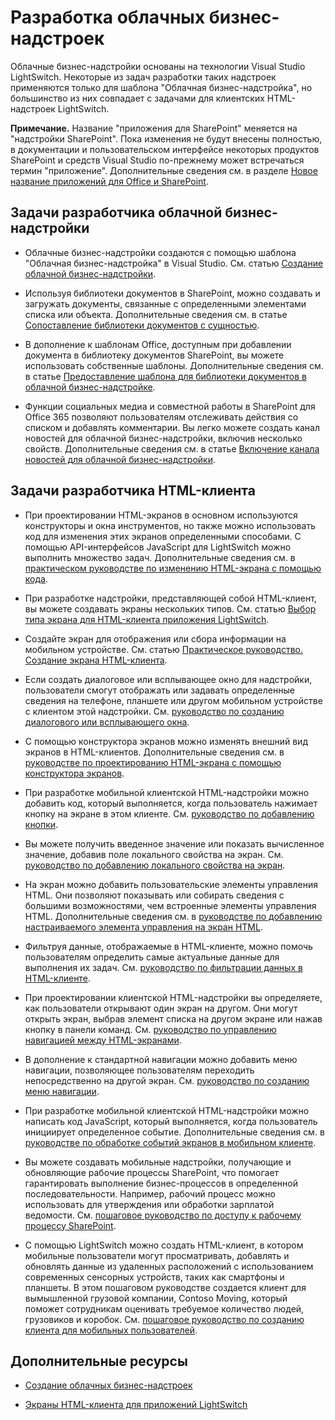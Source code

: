 # <a name="develop-cloud-business-add-ins"></a>Разработка облачных бизнес-надстроек
 Облачные бизнес-надстройки основаны на технологии Visual Studio LightSwitch. Некоторые из задач разработки таких надстроек применяются только для шаблона "Облачная бизнес-надстройка", но большинство из них совпадает с задачами для клиентских HTML-надстроек LightSwitch.
 

 **Примечание.** Название "приложения для SharePoint" меняется на "надстройки SharePoint". Пока изменения не будут внесены полностью, в документации и пользовательском интерфейсе некоторых продуктов SharePoint и средств Visual Studio по-прежнему может встречаться термин "приложение". Дополнительные сведения см. в разделе [Новое название приложений для Office и SharePoint](new-name-for-apps-for-sharepoint#bk_newname).
 


## <a name="cloud-business-add-in-developer-tasks"></a>Задачи разработчика облачной бизнес-надстройки


- Облачные бизнес-надстройки создаются с помощью шаблона "Облачная бизнес-надстройка" в Visual Studio. См. статью [Создание облачной бизнес-надстройки](create-a-cloud-business-add-in).
    
 
- Используя библиотеки документов в SharePoint, можно создавать и загружать документы, связанные с определенными элементами списка или объекта. Дополнительные сведения см. в статье  [Сопоставление библиотеки документов с сущностью](associate-a-document-library-with-an-entity).
    
 
- В дополнение к шаблонам Office, доступным при добавлении документа в библиотеку документов SharePoint, вы можете использовать собственные шаблоны. Дополнительные сведения см. в статье  [Предоставление шаблона для библиотеки документов в облачной бизнес-надстройке](provide-a-template-for-a-document-library-in-a-cloud-business-add-in).
    
 
- Функции социальных медиа и совместной работы в SharePoint для Office 365 позволяют пользователям отслеживать действия со списком и добавлять комментарии. Вы легко можете создать канал новостей для облачной бизнес-надстройки, включив несколько свойств. Дополнительные сведения см. в статье  [Включение канала новостей для облачной бизнес-надстройки](enable-a-newsfeed-for-a-cloud-business-add-in).
    
 

## <a name="html-client-developer-tasks"></a>Задачи разработчика HTML-клиента


- При проектировании HTML-экранов в основном используются конструкторы и окна инструментов, но также можно использовать код для изменения этих экранов определенными способами. С помощью API-интерфейсов JavaScript для LightSwitch можно выполнить множество задач. Дополнительные сведения см. в  [практическом руководстве по изменению HTML-экрана с помощью кода](http://msdn.microsoft.com/ru-ru/library/jj733572.aspx).
    
 
- При разработке надстройки, представляющей собой HTML-клиент, вы можете создавать экраны нескольких типов. См. статью [Выбор типа экрана для HTML-клиента приложения LightSwitch](http://msdn.microsoft.com/ru-ru/library/jj713590.aspx).
    
 
- Создайте экран для отображения или сбора информации на мобильном устройстве. См. статью [Практическое руководство. Создание экрана HTML-клиента](http://msdn.microsoft.com/ru-ru/library/jj713589.aspx).
    
 
- Если создать диалоговое или всплывающее окно для надстройки, пользователи смогут отображать или задавать определенные сведения на телефоне, планшете или другом мобильном устройстве с клиентом этой надстройки. См.  [руководство по созданию диалогового или всплывающего окна](http://msdn.microsoft.com/ru-ru/library/jj713587.aspx).
    
 
- С помощью конструктора экранов можно изменять внешний вид экранов в HTML-клиентов. Дополнительные сведения см. в  [руководстве по проектированию HTML-экрана с помощью конструктора экранов](http://msdn.microsoft.com/ru-ru/library/jj733575.aspx).
    
 
- При разработке мобильной клиентской HTML-надстройки можно добавить код, который выполняется, когда пользователь нажимает кнопку на экране в этом клиенте. См.  [руководство по добавлению кнопки](http://msdn.microsoft.com/ru-ru/library/jj733573.aspx).
    
 
- Вы можете получить введенное значение или показать вычисленное значение, добавив поле локального свойства на экран. См.  [руководство по добавлению локального свойства на экран](http://msdn.microsoft.com/ru-ru/library/jj733571.aspx).
    
 
- На экран можно добавить пользовательские элементы управления HTML. Они позволяют показывать или собирать сведения с большими возможностями, чем встроенные элементы управления HTML. Дополнительные сведения см. в  [руководстве по добавлению настраиваемого элемента управления на экран HTML](http://msdn.microsoft.com/ru-ru/library/jj733569.aspx).
    
 
- Фильтруя данные, отображаемые в HTML-клиенте, можно помочь пользователям определить самые актуальные данные для выполнения их задач. См.  [руководство по фильтрации данных в HTML-клиенте](http://msdn.microsoft.com/ru-ru/library/jj733574.aspx).
    
 
- При проектировании клиентской HTML-надстройки вы определяете, как пользователи открывают один экран на другом. Они могут открыть экран, выбрав элемент списка на другом экране или нажав кнопку в панели команд. См.  [руководство по управлению навигацией между HTML-экранами](http://msdn.microsoft.com/ru-ru/library/jj733570.aspx).
    
 
- В дополнение к стандартной навигации можно добавить меню навигации, позволяющее пользователям переходить непосредственно на другой экран. См.  [руководство по созданию меню навигации](http://msdn.microsoft.com/ru-ru/library/dn546744.aspx).
    
 
- При разработке мобильной клиентской HTML-надстройки можно написать код JavaScript, который выполняется, когда пользователь инициирует определенное событие. Дополнительные сведения см. в  [руководстве по обработке событий экранов в мобильном клиенте](http://msdn.microsoft.com/ru-ru/library/jj863131.aspx).
    
 
- Вы можете создавать мобильные надстройки, получающие и обновляющие рабочие процессы SharePoint, что помогает гарантировать выполнение бизнес-процессов в определенной последовательности. Например, рабочий процесс можно использовать для утверждения или обработки зарплатой ведомости. См.  [пошаговое руководство по доступу к рабочему процессу SharePoint](http://msdn.microsoft.com/ru-ru/library/dn282437.aspx).
    
 
- С помощью LightSwitch можно создать HTML-клиент, в котором мобильные пользователи могут просматривать, добавлять и обновлять данные из удаленных расположений с использованием современных сенсорных устройств, таких как смартфоны и планшеты. В этом пошаговом руководстве создается клиент для вымышленной грузовой компании, Contoso Moving, который поможет сотрудникам оценивать требуемое количество людей, грузовиков и коробок. См.  [пошаговое руководство по созданию клиента для мобильных пользователей](http://msdn.microsoft.com/ru-ru/library/jj674624.aspx).
    
 

## <a name="additional-resources"></a>Дополнительные ресурсы
<a name="bk_addresources"> </a>


-  [Создание облачных бизнес-надстроек](create-cloud-business-add-ins)
    
 
-  [Экраны HTML-клиента для приложений LightSwitch](http://msdn.microsoft.com/ru-ru/library/jj674623.aspx)
    
 

